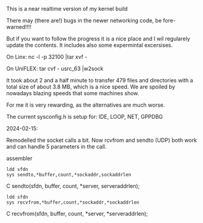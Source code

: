 
This is a near realtime version of my kernel build 

There may (there are!) bugs in the newer networking code, be fore-warned!!!!

But if you want to follow the progress it is a nice place and I wil regularely 
update the contents. It includes also some expermintal excersises.

On Linx:     nc -l  -p 32100 |tar xvf -

On UniFLEX:  tar cvf - usrc_63 |w2sock

It took about 2 and a half minute to transfer 479 files and directories with
a total size of about 3.8 MB, which is a nice speed. We are spoiled by nowadays
blazing speeds that some machines show.

For me it is very rewarding, as the alternatives are much worse.

The current sysconfig.h is setup for: IDE, LOOP, NET, GPPDBG

2024-02-15:

Remodelled the socket calls a bit. Now rcvfrom and sendto (UDP) both work and
can handle 5 parameters in the call.

assembler

    ldd sfdn
    sys sendto,*buffer,count,*sockaddr,sockaddrlen

C
    sendto(sfdn, buffer, count, *server, serveraddrlen);

    ldd sfdn
    sys recvfrom,*buffer,count,*sockaddr,*sockaddrlen

C
    recvfrom(sfdn, buffer, count, *server, *serveraddrlen);


